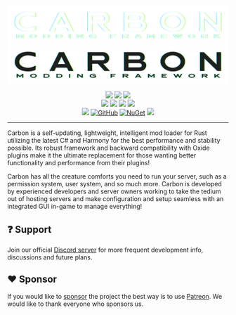 ![Carbon Light Logo](https://raw.githubusercontent.com/CarbonCommunity/.github/refs/heads/main/profile/press/carbonlogo_w.png#gh-dark-mode-only)
![Carbon Dark Logo](https://raw.githubusercontent.com/CarbonCommunity/.github/refs/heads/main/profile/press/carbonlogo_b.png#gh-light-mode-only)

<p align="center">
  <a href="https://github.com/CarbonCommunity/Carbon/releases/tag/edge_build"><img src="https://github.com/CarbonCommunity/Carbon/actions/workflows/edge-build.yml/badge.svg" /></a>
  <a href="https://github.com/CarbonCommunity/Carbon/releases/tag/preview_build"><img src="https://github.com/CarbonCommunity/Carbon/actions/workflows/preview-build.yml/badge.svg" /></a>
  <a href="https://github.com/CarbonCommunity/Carbon/releases/latest"><img src="https://github.com/CarbonCommunity/Carbon/actions/workflows/production-build.yml/badge.svg" /></a>
  <br />
    <a href="https://github.com/CarbonCommunity/Carbon/releases/tag/rustbeta_staging_build"><img src="https://github.com/CarbonCommunity/Carbon/actions/workflows/rust-staging-build.yml/badge.svg" /></a>
    <a href="https://github.com/CarbonCommunity/Carbon/releases/tag/rustbeta_release_build"><img src="https://github.com/CarbonCommunity/Carbon/actions/workflows/rust-release-build.yml/badge.svg" /></a>
    <a href="https://github.com/CarbonCommunity/Carbon/releases/tag/rustbeta_aux01_build"><img src="https://github.com/CarbonCommunity/Carbon/actions/workflows/rust-aux01-build.yml/badge.svg" /></a>
    <a href="https://github.com/CarbonCommunity/Carbon/releases/tag/rustbeta_aux02_build"><img src="https://github.com/CarbonCommunity/Carbon/actions/workflows/rust-aux02-build.yml/badge.svg" /></a>
  <br />
  <a href="https://github.com/CarbonCommunity/Carbon/releases/tag/profiler_build"><img src="https://github.com/CarbonCommunity/Carbon/actions/workflows/profiler-build.yml/badge.svg" /></a>
  <a href="https://github.com/CarbonCommunity/Carbon/blob/develop/LICENSE"><img alt="GitHub" src="https://img.shields.io/github/license/CarbonCommunity/Carbon" /></a>
  <a href="https://www.nuget.org/packages/Carbon.Community"><img alt="NuGet" src="https://img.shields.io/nuget/v/Carbon.Community.svg" /></a>
  <a href="https://github.com/GameServerManagers/LinuxGSM/releases/latest"><img src="https://img.shields.io/badge/LinuxGSM-v23.2.0-informational" /></a>
  <hr />
</p>

Carbon is a self-updating, lightweight, intelligent mod 
loader for Rust utilizing the latest C# and Harmony for the best 
performance and stability possible. Its robust framework and backward 
compatibility with Oxide plugins make it the ultimate replacement for 
those wanting better functionality and performance from their plugins!

Carbon has all the creature comforts you need to run your 
server, such as a permission system, user system, and so much more. 
Carbon is developed by experienced developers and server owners working 
to take the tedium out of hosting servers and make configuration and 
setup seamless with an integrated GUI in-game to manage everything!

## :question: Support
Join our official [Discord server][discord] for more frequent development info, discussions and future plans.

## :heart: Sponsor
If you would like to [sponsor][patreon] the project the best way is to use [Patreon].
We would like to thank everyone who sponsors us.


[discord]: https://discord.gg/eXPcNKK4yd
[patreon]: https://patreon.com/CarbonCommunity
